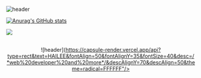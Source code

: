 ![header](https://capsule-render.vercel.app/api?type=waving&height=200&text=Jayoung%20Park&fontAlign=70&stroke=00FF00&strokeWidth=3&desc=/*Game%20Developer*/&descAlignY=70&descAlign=50)

[![Anurag's GitHub stats](https://github-readme-stats.vercel.app/api?username=parkjay0709&hide=contribs,prs&show,icons=true&theme=graywhite)](https://github.com/anuraghazra/github-readme-stats)

<img src="https://capsule-render.vercel.app/api?type=waving&color=BDBDC8&height=150&section=footer" />
<div align=center>
<br>
  
![header](https://capsule-render.vercel.app/api?type=rect&text=HAILEE&fontAlign=50&fontAlignY=35&fontSize=40&desc=/*web%20developer%20and%20more*/&descAlignY=70&descAlign=50&theme=radical=FFFFFF"/></a>
